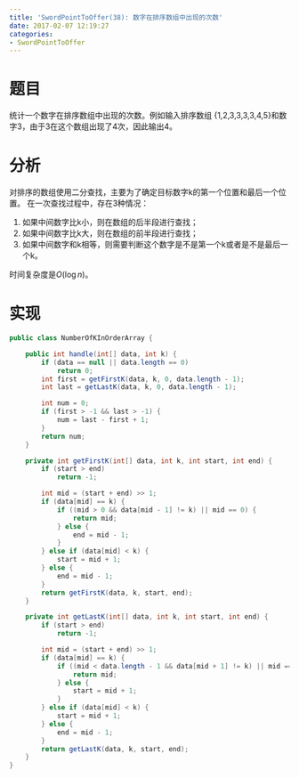 ```yaml
---
title: 'SwordPointToOffer(38): 数字在排序数组中出现的次数'
date: 2017-02-07 12:19:27
categories:
- SwordPointToOffer
---
```


# 题目
统计一个数字在排序数组中出现的次数。例如输入排序数组 {1,2,3,3,3,3,4,5}和数字3，由于3在这个数组出现了4次，因此输出4。

# 分析
对排序的数组使用二分查找，主要为了确定目标数字k的第一个位置和最后一个位置。
在一次查找过程中，存在3种情况：
1. 如果中间数字比k小，则在数组的后半段进行查找；
2. 如果中间数字比k大，则在数组的前半段进行查找；
3. 如果中间数字和k相等，则需要判断这个数字是不是第一个k或者是不是最后一个k。

时间复杂度是$O(\log{n})$。

# 实现
```java
public class NumberOfKInOrderArray {

    public int handle(int[] data, int k) {
        if (data == null || data.length == 0)
            return 0;
        int first = getFirstK(data, k, 0, data.length - 1);
        int last = getLastK(data, k, 0, data.length - 1);

        int num = 0;
        if (first > -1 && last > -1) {
            num = last - first + 1;
        }
        return num;
    }

    private int getFirstK(int[] data, int k, int start, int end) {
        if (start > end)
            return -1;

        int mid = (start + end) >> 1;
        if (data[mid] == k) {
            if ((mid > 0 && data[mid - 1] != k) || mid == 0) {
                return mid;
            } else {
                end = mid - 1;
            }
        } else if (data[mid] < k) {
            start = mid + 1;
        } else {
            end = mid - 1;
        }
        return getFirstK(data, k, start, end);
    }

    private int getLastK(int[] data, int k, int start, int end) {
        if (start > end)
            return -1;

        int mid = (start + end) >> 1;
        if (data[mid] == k) {
            if ((mid < data.length - 1 && data[mid + 1] != k) || mid == data.length - 1) {
                return mid;
            } else {
                start = mid + 1;
            }
        } else if (data[mid] < k) {
            start = mid + 1;
        } else {
            end = mid - 1;
        }
        return getLastK(data, k, start, end);
    }
}
```
